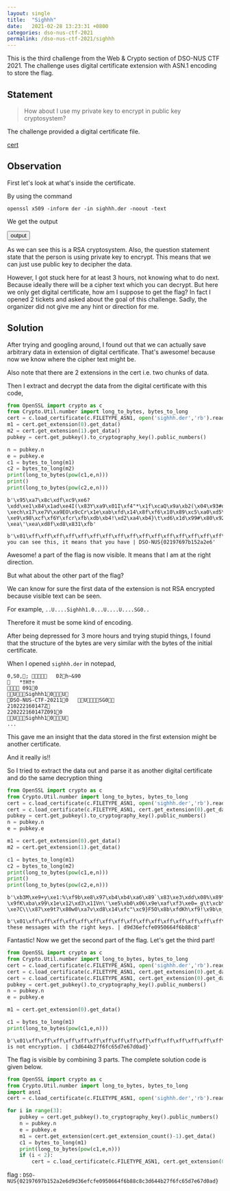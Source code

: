 ```yaml
---
layout: single
title:  "Sighhh"
date:   2021-02-28 13:23:31 +0800
categories: dso-nus-ctf-2021
permalink: /dso-nus-ctf-2021/sighhh
---
```


This is the third challenge from the Web & Crypto section of DSO-NUS CTF 2021. The challenge uses digital certificate extension with ASN.1 encoding to store the flag.

## Statement

>How about I use my private key to encrypt in public key cryptosystem?

The challenge provided a digital certificate file.

[cert](/assets/misc/sighhh.der)


## Observation

First let's look at what's inside the certificate.

By using the command 

`openssl x509 -inform der -in sighhh.der -noout -text`

We get the output

<button class="collapsible btn" id="output">output</button>

<div class="content" id="outputdata" style="display:none" markdown="1">

```
Certificate:
    Data:
        Version: 3 (0x2)
        Serial Number:
            d0:0c:9e:1b:68:7e:26:39
        Signature Algorithm: sha256WithRSAEncryption
        Issuer: CN = Sighhh, O = DSO-NUS-CTF-2021, C = SG
        Validity
            Not Before: Feb 22 16:01:47 2021 GMT
            Not After : Feb 22 16:01:47 2022 GMT
        Subject: CN = Sighhh, O = DSO-NUS-CTF-2021, C = SG
        Subject Public Key Info:
            Public Key Algorithm: rsaEncryption
                RSA Public-Key: (2048 bit)
                Modulus:
                    00:ae:b0:8f:31:42:63:a2:ef:6d:8d:65:10:92:b6:
                    4e:de:dc:3f:96:f0:82:8b:71:a5:5e:bd:bc:3d:e1:
                    04:1f:e9:8b:53:cd:de:3c:1a:dd:3d:30:24:20:56:
                    0f:da:a4:5e:52:c8:02:98:a7:d5:03:6e:8b:42:46:
                    36:ce:f3:6d:87:fa:64:6a:4e:56:35:c8:b5:cb:d3:
                    10:a2:d9:19:a5:2a:e2:ad:b3:b4:7b:d7:ac:7a:b6:
                    dc:3a:cf:d2:57:ad:fe:2e:d0:f1:0e:02:b4:53:26:
                    7c:31:73:af:ec:4b:9e:0e:39:75:ca:2b:07:cd:46:
                    08:5b:dd:f5:61:b8:af:54:7e:f6:56:72:7d:69:65:
                    fa:b3:c4:fd:e2:b5:02:59:33:7b:1a:2e:b2:90:b1:
                    b3:56:e4:90:e0:ec:a2:1b:d7:b1:fd:8a:7d:b1:b5:
                    0a:dd:68:03:84:ec:e7:d2:d5:fd:d0:6d:42:fe:dc:
                    28:54:b0:aa:8f:90:69:2c:80:1b:ef:46:e1:ab:53:
                    e4:48:95:51:9f:34:12:fe:40:29:45:14:ee:2f:93:
                    99:37:ca:e5:52:0f:3d:75:fd:ca:4f:8d:3f:b6:26:
                    70:e7:7b:45:54:0e:dc:bc:ea:16:67:6b:36:b2:a7:
                    1f:3d:96:9d:4e:99:14:ce:b0:97:84:01:7f:f9:0c:
                    78:b5
                Exponent: 65537 (0x10001)
        X509v3 extensions:
            2.5.19.67.65.49:
..U....Sighhh1.0...U..............4.1...0
..U....Sighhh1.0...U....U....SG0..
..........0..-20211.0...U....SG0.."0
.m....p.Dc....x.y..=!..A<C.s....`.?<..(....G.]...P@.O......n...3#...K...b.,.z"
....3.~..4.)."....ol.m..6 ..x.#..>......s..k..\34....R.d.p.....F*PCf a ..;
..U....Sighhh1.0...U.6F..oM........W..4...M_......A8...m..P...Q./........:0..60.....U.CA2....0...0.............~.>...0
..U....Sighhh1.0...U....U....SG0..
..........0..-20211.0...U....SG0.."0
W.r....{C*.7........p.._K..%....; p.MSc(...;Qz......iIK.;#PF...Y.=..._].u.9.^.l.o...N..
..?..J'?...r.....P.#nP.8.Fj....))`*:.LM6....TA,.2.L.....N%..yG..G.?.....J..W#.g.........0...0.....U.PART3........2X...L...?....~.6:o=..s..W.$.w.....lsX....zZ...>u...d...:...I....g.L.E"(.g^.=......=).%ko.#G....L.....HE....p8.cu......bh.0.;.{.....53jk... ...Z=..[....`.pQ.1~......e....'.-j:..-|s|.0.~.eA@..j{... ...5.~....y;..9.....>...../.%.....P?........b{.F;...me;...K....<v'k<1]...g.x=.........b..j.......l_..BB...d.`#....*....V..Ef`,...?... .G.@.v..iS..soN........P).|.Ea....,&./.......$x.:.}]......2.h.S.}.....>.....|............~.'.I.A~>..Q:.......u.U...ti..>]hQJ...+.T.u$f.... ..8.``&^....p+n.....=}l..p<.{...Z...{...Z..k.fA..ps....h.k.o.e..-..w.|....K......P.2.}s.>rn.).dc..qz..8=A..t......tH
            2.5.19.80.65.82.84.49: critical
                0......-.......x\q>s.....2].G....qc......O.Q..o.p_.....N..X..=?.RY6n.S.s....c>-q....h....B....J6P........,eVeZ......*.....@1..%....P.....d..M..
.\.-i...)-.2....X.$..6....l.'.#.d..'...#.bZ{.......P.I."6.5..s...DX.$5..2.w.9.<......U....)......*?...z.s....-,2
    Signature Algorithm: sha256WithRSAEncryption
         90:1d:43:7b:73:32:e4:65:6c:26:9e:c1:e5:4b:64:fe:c9:1b:
         e3:49:e9:73:5d:36:fe:c5:75:d6:57:8e:cb:5b:ca:92:dd:f0:
         46:c3:2b:c4:25:4f:42:ce:52:ef:d6:4f:08:67:21:f9:5a:ff:
         9b:8e:ea:b2:a7:ba:8c:c2:e5:0c:ff:b5:83:ae:0f:4f:57:a4:
         e7:11:d4:48:72:b6:da:f0:36:f2:d9:3e:ff:a4:a4:9c:9b:14:
         b7:cd:28:20:ef:f3:7a:cb:aa:a8:dc:c2:2f:9b:47:0f:ef:02:
         e8:22:a9:cf:56:2d:47:d2:e1:59:a3:1b:ba:31:f6:8c:6a:c6:
         d8:0d:b1:84:1e:93:a9:1b:6c:08:39:57:f3:e0:76:83:8c:14:
         65:89:6b:b4:c1:3f:cb:11:87:5f:82:c0:59:ba:31:6e:6d:a0:
         38:86:fa:09:05:b7:72:5a:81:f4:7d:23:76:7b:9c:8c:2d:89:
         3c:58:5d:27:41:a5:95:89:84:1c:53:96:30:39:6b:8a:96:e4:
         6f:3f:e3:67:95:1d:f8:04:ea:ef:0b:f3:5b:93:b2:40:de:90:
         7b:96:86:15:7b:de:4f:e8:c1:7d:08:16:50:e4:d9:0c:cf:78:
         cd:ff:dc:15:88:6a:34:cd:e4:24:32:e6:a3:41:8a:e0:11:0e:
         81:91:da:38
```
</div>

As we can see this is a RSA cryptosystem. Also, the question statement state that the person is using private key to encrypt. This means that we can just use public key to decipher the data.

However, I got stuck here for at least 3 hours, not knowing what to do next. Because ideally there will be a cipher text which you can decrypt. But here we only get digital certificate, how am I suppose to get the flag? In fact I opened 2 tickets and asked about the goal of this challenge. Sadly, the organizer did not give me any hint or direction for me.

## Solution

After trying and googling around, I found out that we can actually save arbitrary data in extension of digital certificate. That's awesome! because now we know where the cipher text might be.

Also note that there are 2 extensions in the cert i.e. two chunks of data.

Then I extract and decrypt the data from the digital certificate with this code,

```python
from OpenSSL import crypto as c
from Crypto.Util.number import long_to_bytes, bytes_to_long
cert = c.load_certificate(c.FILETYPE_ASN1, open('sighhh.der','rb').read())
m1 = cert.get_extension(0).get_data()
m2 = cert.get_extension(1).get_data()
pubkey = cert.get_pubkey().to_cryptography_key().public_numbers()

n = pubkey.n
e = pubkey.e
c1 = bytes_to_long(m1)
c2 = bytes_to_long(m2)
print(long_to_bytes(pow(c1,e,n)))
print()
print(long_to_bytes(pow(c2,e,n)))
```

```
b'\x95\xa7\x8c\xdf\xc9\xe6?\xdd\xe1\x84\x1ad\xe4I(\x83Y\xa9\x01I\xf4"*\x1f\xcaQ\x9a\xb2(\x04\x93#o\xb8\xdev\xe7\xb7Z\xa6\x8c=\x9a\x04/\xcf\x04\xfd\xf9\xa76\xe8\xfb\xa8^\xdb5\xc6\x8a\x00n\xc8\n\x99N\xc5/Ka\x13\xc2q3\x97\xcf;I\x85vH\xfe0}$<\xa2\x0f0\x82q*\x1f}\xa1\xfa%\xdcd\x03\xd3)C-\xech\x17\xe7V\xa9EO\x9cCr\x1e\xab\xfd\x14\x8f\xf6\x10\x89\xc5\xa0\xd5\xda\xc6\x91_8\xb0\xad\xedY\x16\xfc5\x94\x88\x8f\xe2\xf4ZF\xf1\x93+\x0b7\xae:3\xd4A\xc20\xc5\xe6\x9e\n\x8cl\xc3\xb8V\xbf\xa4\xe8\xa7\x86\xc0\xdc\xe1\x04~\x02\xc9\xc9\xed3x\xdbn\xca\xa4\xef\xddl\xb4S&\xb5\xd31\xeeEt\xab!\x84\xc5,\xa1?\xe9\x98\xcf\xf6Y\xfcr\xfb\xdb\xb4!\xd2\xa4\xb4}\t\xd6\x1d\x99#\x80\x928\xe5)\xc3\xb6a\xe0\xd4)1\x80\x1a\xff\xfd\xeesFI`\t-\xea\'\xea\xd8f\xd8\x831\xfb'

b'\x01\xff\xff\xff\xff\xff\xff\xff\xff\xff\xff\xff\xff\xff\xff\xff\xff\xff\xff\xff\xff\xff\xff\xff\xff\xff\xff\xff\xff\xff\xff\xff\xff\xff\xff\xff\xff\xff\xff\xff\xff\xff\xff\xff\xff\xff\xff\xff\xff\xff\xff\xff\xff\xff\xff\xff\xff\xff\xff\xff\xff\xff\xff\xff\xff\xff\xff\xff\xff\xff\xff\xff\xff\xff\xff\xff\xff\xff\xff\xff\xff\xff\xff\xff\xff\xff\xff\xff\xff\xff\xff\xff\xff\xff\xff\xff\xff\xff\xff\xff\xff\xff\xff\xff\xff\xff\xff\xff\xff\xff\xff\xff\xff\xff\xff\xff\xff\xff\xff\xff\xff\xff\xff\xff\xff\xff\xff\xff\xff\xff\xff\xff\xff\xff\xff\xff\xff\xff\xff\xff\xff\xff\xff\xff\xff\xff\xff\xff\xff\xff\xff\xff\xff\xff\xff\xff\xff\xff\xff\xff\xff\xff\xff\xff\xff\xff\xff\xff\xff\xff\xff\xff\xff\xff\xff\xff\xff\xff\xff\xff\xff\xff\xff\xff\x00If you can see this, it means that you have | DSO-NUS{02197697b152a2e6'
```

Awesome! a part of the flag is now visible. It means that I am at the right direction.

But what about the other part of the flag?

We can know for sure the first data of the extension is not RSA encrypted because visible text can be seen.

For example, `..U....Sighhh1.0...U....U....SG0..`

Therefore it must be some kind of encoding.

After being depressed for 3 more hours and trying stupid things, I found that the structure of the bytes are very similar with the bytes of the initial certificate.

When I opened `sighhh.der` in notepad,

```
0‚S0‚; 	 Ðžh~&90
	*†H†÷
 0910
USighhh10U
DSO-NUS-CTF-202110	USG0
210222160147Z
220222160147Z0910
USighhh10U
...
```

This gave me an insight that the data stored in the first extension might be another certificate.

And it really is!!

So I tried to extract the data out and parse it as another digital certificate and do the same decryption thing

```python
from OpenSSL import crypto as c
from Crypto.Util.number import long_to_bytes, bytes_to_long
cert = c.load_certificate(c.FILETYPE_ASN1, open('sighhh.der','rb').read())
cert = c.load_certificate(c.FILETYPE_ASN1, cert.get_extension(0).get_data())
pubkey = cert.get_pubkey().to_cryptography_key().public_numbers()
n = pubkey.n
e = pubkey.e

m1 = cert.get_extension(0).get_data()
m2 = cert.get_extension(1).get_data()

c1 = bytes_to_long(m1)
c2 = bytes_to_long(m2)
print(long_to_bytes(pow(c1,e,n)))
print()
print(long_to_bytes(pow(c2,e,n)))
```

```
b'\xb3M\xe9+y\xe1:%\xf9b\xe8\x97\xb4\xb4\xa6\x89`\x83\xe3\xdd\x08%\x89\xab\xfa\xaf\xe13,v_\xb4\xff\x9cg6\xab\x07\xc3T_~\x153\x96\xda\xeag\xe7\x89a\xcf1\\B\xaaP\xac\x9b\xe4!\xef\xfb$5=\x8c\xd8\xf4\xd5GD\xffM\xe5\xe9\x909\x85\xb7pY\xae\x96K\x8a\x02<-\x9fK\xba\x99\x1e\x12\xd3\x11Vn\'\xe5\xb0\x06\x9e\xaf\xf3\xe0=_g\t\xcb\x0f&\xb1g\xde\x9e\x89o\xe4o\xd5\xe2\x07\x99.\xc1\x9eV\xb6\x89\xc0\x00\x07\xf3\xc8\x8f-\xe7C\\\x87\xe9t7\x80w0\xa7v\xd8\x14\xfc"\xc9}F5O\x8b\xfdKh\xf9!\x9b\n_\xe0I\xec!e\x81\xd9\x89\xea\xd2\x1a\xedw\xc3\x91\xa2\xe1(>6\xb44o\x89\xa8D\x02\x941\xf9\\\x98)\xd0\xb1\xa7\xb7\xc6\xb3\xdfu(\xd0\xd33\x17arV_\x9d\x17\xdf\xcf\xbc\x15\xeb\xc2t\xfae\x96\xc0\xb1\xfcT\x86|\x14\xff\xdem\x9a\xbe\xfd\x84\xed\xbfp\x9a>S\xd6p\xfb\x13\xc9'

b'\x01\xff\xff\xff\xff\xff\xff\xff\xff\xff\xff\xff\xff\xff\xff\xff\xff\xff\xff\xff\xff\xff\xff\xff\xff\xff\xff\xff\xff\xff\xff\xff\xff\xff\xff\xff\xff\xff\xff\xff\xff\xff\xff\xff\xff\xff\xff\xff\xff\xff\xff\xff\xff\xff\xff\xff\xff\xff\xff\xff\xff\xff\xff\xff\xff\xff\xff\xff\xff\xff\xff\xff\xff\xff\xff\xff\xff\xff\xff\xff\xff\xff\xff\xff\xff\xff\xff\xff\xff\xff\xff\xff\xff\xff\xff\xff\xff\xff\xff\xff\xff\xff\xff\xff\xff\xff\xff\xff\xff\xff\xff\xff\xff\xff\xff\xff\xff\xff\xff\xff\xff\xff\xff\xff\xff\xff\xff\xff\xff\xff\xff\xff\xff\xff\xff\xff\xff\xff\xff\xff\xff\xff\xff\xff\xff\xff\xff\xff\xff\xff\xff\xff\xff\xff\xff\xff\xff\xff\xff\xff\xff\xff\xff\xff\xff\xff\xff\xff\xff\xff\xff\xff\xff\xff\xff\xff\xff\xff\xff\xff\xff\xff\xff\x00verified these messages with the right keys. | d9d36efcfe0950664f6b88c8'
```

Fantastic! Now we get the second part of the flag. Let's get the third part!

```python
from OpenSSL import crypto as c
from Crypto.Util.number import long_to_bytes, bytes_to_long
cert = c.load_certificate(c.FILETYPE_ASN1, open('sighhh.der','rb').read())
cert = c.load_certificate(c.FILETYPE_ASN1, cert.get_extension(0).get_data())
cert = c.load_certificate(c.FILETYPE_ASN1, cert.get_extension(0).get_data())
pubkey = cert.get_pubkey().to_cryptography_key().public_numbers()
n = pubkey.n
e = pubkey.e

m1 = cert.get_extension(0).get_data()

c1 = bytes_to_long(m1)
print(long_to_bytes(pow(c1,e,n)))
```

```
b'\x01\xff\xff\xff\xff\xff\xff\xff\xff\xff\xff\xff\xff\xff\xff\xff\xff\xff\xff\xff\xff\xff\xff\xff\xff\xff\xff\xff\xff\xff\xff\xff\xff\xff\xff\xff\xff\xff\xff\xff\xff\xff\xff\xff\xff\xff\xff\xff\xff\xff\xff\xff\xff\xff\xff\xff\xff\xff\xff\xff\xff\xff\xff\xff\xff\xff\xff\xff\xff\xff\xff\xff\xff\xff\xff\xff\xff\xff\xff\xff\xff\xff\xff\xff\xff\xff\xff\xff\xff\xff\xff\xff\xff\xff\xff\xff\xff\xff\xff\xff\xff\xff\xff\xff\xff\xff\xff\xff\xff\xff\xff\xff\xff\xff\xff\xff\xff\xff\xff\xff\xff\xff\xff\xff\xff\xff\xff\xff\xff\xff\xff\xff\xff\xff\xff\xff\xff\xff\xff\xff\xff\xff\xff\xff\xff\xff\xff\xff\xff\xff\xff\xff\xff\xff\xff\xff\xff\xff\xff\xff\xff\xff\xff\xff\xff\xff\xff\xff\xff\xff\xff\xff\xff\xff\xff\xff\xff\xff\xff\xff\xff\xff\xff\xff\xff\xff\xff\xff\xff\xff\xff\xff\xff\xff\xff\xff\xff\xff\xff\xff\x00Signing is not encryption. | c3d644b27f6fc65d7e67d0ad}'
```

The flag is visible by combining 3 parts. The complete solution code is given below.

```python
from OpenSSL import crypto as c
from Crypto.Util.number import long_to_bytes, bytes_to_long
import asn1
cert = c.load_certificate(c.FILETYPE_ASN1, open('sighhh.der','rb').read())

for i in range(3):
    pubkey = cert.get_pubkey().to_cryptography_key().public_numbers()
    n = pubkey.n
    e = pubkey.e
    m1 = cert.get_extension(cert.get_extension_count()-1).get_data()
    c1 = bytes_to_long(m1)
    print(long_to_bytes(pow(c1,e,n)))
    if (i < 2):
        cert = c.load_certificate(c.FILETYPE_ASN1, cert.get_extension(0).get_data())
```

flag : `DSO-NUS{02197697b152a2e6d9d36efcfe0950664f6b88c8c3d644b27f6fc65d7e67d0ad}`
